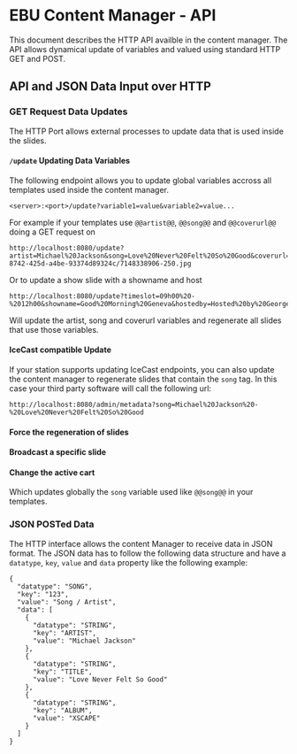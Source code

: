 # EBU Content Manager - API

This document describes the HTTP API availble in the content manager. The API allows dynamical update of variables and valued
using standard HTTP GET and POST.

## API and JSON Data Input over HTTP

### GET Request Data Updates

The HTTP Port allows external processes to update data that is used inside the slides.

#### `/update` Updating Data Variables

The following endpoint allows you to update global variables accross all templates used inside the content manager.

    <server>:<port>/update?variable1=value&variable2=value...

For example if your templates use `@@artist@@`, `@@song@@` and `@@coverurl@@` doing a GET request on

    http://localhost:8080/update?artist=Michael%20Jackson&song=Love%20Never%20Felt%20So%20Good&coverurl=http://coverartarchive.org/release/dfba99ef-8742-425d-a4be-93374d89324c/7148338906-250.jpg

Or to update a show slide with a showname and host

    http://localhost:8080/update?timeslot=09h00%20-%2012h00&showname=Good%20Morning%20Geneva&hostedby=Hosted%20by%20George%20White&gr=sdf

Will update the artist, song and coverurl variables and regenerate all slides that use those variables.

#### IceCast compatible Update

If your station supports updating IceCast endpoints, you can also update the content manager to regenerate slides that contain the
`song` tag. In this case your third party software will call the following url:

    http://localhost:8080/admin/metadata?song=Michael%20Jackson%20-%20Love%20Never%20Felt%20So%20Good

#### Force the regeneration of slides

#### Broadcast a specific slide

#### Change the active cart

Which updates globally the `song` variable used like `@@song@@` in your templates.

### JSON POSTed Data

The HTTP interface allows the content Manager to receive data in JSON format.
The JSON data has to follow the following data structure and have a `datatype`, `key`, `value` and `data` property like the
following example:

```
{
  "datatype": "SONG",
  "key": "123",
  "value": "Song / Artist",
  "data": [
    {
      "datatype": "STRING",
      "key": "ARTIST",
      "value": "Michael Jackson"
    },
    {
      "datatype": "STRING",
      "key": "TITLE",
      "value": "Love Never Felt So Good"
    },
    {
      "datatype": "STRING",
      "key": "ALBUM",
      "value": "XSCAPE"
    }
  ]
}
```
